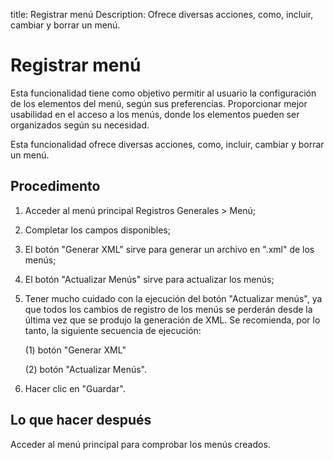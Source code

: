 title: Registrar menú
Description: Ofrece diversas acciones, como, incluir, cambiar y borrar un menú.
# Registrar menú

Esta funcionalidad tiene como objetivo permitir al usuario la configuración de
los elementos del menú, según sus preferencias. Proporcionar mejor usabilidad en
el acceso a los menús, donde los elementos pueden ser organizados según su
necesidad.

Esta funcionalidad ofrece diversas acciones, como, incluir, cambiar y borrar un
menú.

Procedimento
----------------

1.  Acceder al menú principal Registros Generales \> Menú;

2.  Completar los campos disponibles;

3.  El botón "Generar XML" sirve para generar un archivo en ".xml" de los menús;

4.  El botón "Actualizar Menús" sirve para actualizar los menús;

5.  Tener mucho cuidado con la ejecución del botón "Actualizar menús", ya que
    todos los cambios de registro de los menús se perderán desde la última vez
    que se produjo la generación de XML. Se recomienda, por lo tanto, la
    siguiente secuencia de ejecución: 
    
    (1) botón "Generar XML"
    
    (2) botón "Actualizar Menús".

6.  Hacer clic en "Guardar".

Lo que hacer después
------------------------

Acceder al menú principal para comprobar los menús creados.


<!-- !!! tip "About"

    <b>Product/Version:</b> CITSmart | 8.00 &nbsp;&nbsp;
    <b>Updated:</b>01/28/2021 – Anna Martins

